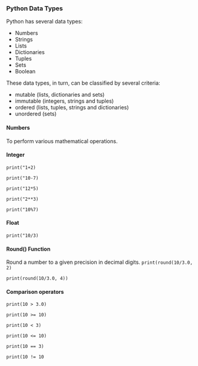 ### Python Data Types
Python has several data types:
- Numbers
- Strings
- Lists
- Dictionaries
- Tuples
- Sets
- Boolean

These data types, in turn, can be classified by several criteria:
- mutable (lists, dictionaries and sets)
- immutable (integers, strings and tuples)
- ordered (lists, tuples, strings and dictionaries)
- unordered (sets)


#### Numbers
To perform various mathematical operations.
#### Integer

`print("1+2)`

`print("10-7)`

`print("12*5)`

`print("2**3)`

`print("10%7)`


#### Float

`print("10/3)`


#### Round() Function

 Round a number to a given precision in decimal digits.
`print(round(10/3.0, 2)`

`print(round(10/3.0, 4))`


#### Comparison operators
`print(10 > 3.0)`

`print(10 >= 10)`

`print(10 < 3)`

`print(10 <= 10)`

`print(10 == 3)`

`print(10 != 10`



 
 
